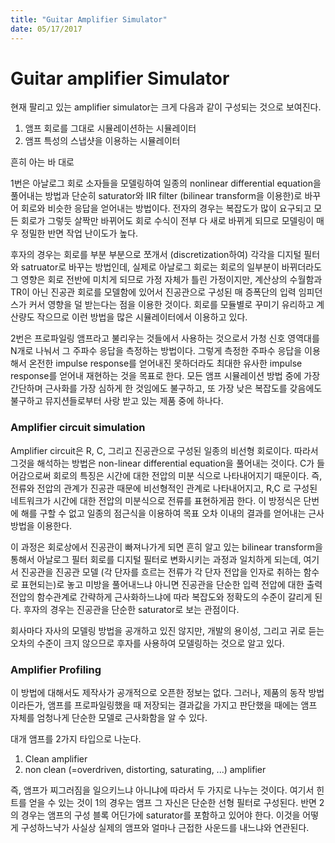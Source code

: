 ```yaml
---
title: "Guitar Amplifier Simulator"
date: 05/17/2017
---
```

# Guitar amplifier Simulator

현재 팔리고 있는 amplifier simulator는 크게 다음과 같이 구성되는 것으로 보여진다.
1. 앰프 회로를 그대로 시뮬레이션하는 시뮬레이터
1. 앰프 특성의 스냅샷을 이용하는 시뮬레이터

흔히 아는 바 대로 

1번은 아날로그 회로 소자들을 모델링하여 일종의 nonlinear differential equation을 풀어내는 방법과 단순히 saturator와 IIR filter (bilinear transform을 이용한)로 바꾸어 회로와 비슷한 응답을 얻어내는 방법이다. 전자의 경우는 복잡도가 많이 요구되고 모든 회로가 그렇듯 살짝만 바뀌어도 회로 수식이 전부 다 새로 바뀌게 되므로 모델링이 매우 정밀한 반면 작업 난이도가 높다.

후자의 경우는 회로를 부분 부분으로 쪼개서 (discretization하여) 각각을 디지털 필터와 satruator로 바꾸는 방법인데, 실제로 아날로그 회로는 회로의 일부분이 바뀌더라도 그 영향은 회로 전반에 미치게 되므로 가정 자체가 틀린 가정이지만, 계산상의 수월함과 TR이 아닌 진공관 회로를 모델함에 있어서 진공관으로 구성된 매 증폭단의 입력 임피던스가 커서 영향을 덜 받는다는 점을 이용한 것이다. 회로를 모듈별로 꾸미기 유리하고 계산량도 작으므로 이런 방법을 많은 시뮬레이터에서 이용하고 있다. 

2번은 프로파일링 앰프라고 불리우는 것들에서 사용하는 것으로서 가청 신호 영역대를 N개로 나눠서 그 주파수 응답을 측정하는 방법이다. 그렇게 측정한 주파수 응답을 이용해서 온전한 impulse response를 얻어내진 못하더라도 최대한 유사한 impulse response를 얻어내 재현하는 것을 목표로 한다. 모든 앰프 시뮬레이션 방법 중에 가장 간단하며 근사화를 가장 심하게 한 것임에도 불구하고, 또 가장 낮은 복잡도를 갖음에도 불구하고 뮤지션들로부터 사랑 받고 있는 제품 중에 하나다.

### Amplifier circuit simulation

Amplifier circuit은 R, C, 그리고 진공관으로 구성된 일종의 비선형 회로이다. 따라서 그것을 해석하는 방법은 non-linear differential equation을 풀어내는 것이다. C가 들어감으로써 회로의 특징은 시간에 대한 전압의 미분 식으로 나타내어지기 때문이다. 즉, 전류와 전압의 관계가 진공관 때문에 비선형적인 관계로 나타내어지고, R,C 로 구성된 네트워크가 시간에 대한 전압의 미분식으로 전류를 표현하게끔 한다. 이 방정식은 단번에 해를 구할 수 없고 일종의 점근식을 이용하여 목표 오차 이내의 결과를 얻어내는 근사 방법을 이용한다.

이 과정은 회로상에서 진공관이 빠져나가게 되면 흔히 알고 있는 bilinear transform을 통해서 아날로그 필터 회로를 디지털 필터로 변화시키는 과정과 일치하게 되는데, 여기서 진공관을 진공관 모델 (각 단자를 흐르는 전류가 각 단자 전압을 인자로 취하는 함수로 표현되는)로 놓고 미방을 풀어내느냐 아니면 진공관을 단순한 입력 전압에 대한 출력 전압의 함수관계로 간략하게 근사화하느냐에 따라 복잡도와 정확도의 수준이 갈리게 된다. 후자의 경우는 진공관을 단순한 saturator로 보는 관점이다.

회사마다 자사의 모델링 방법을 공개하고 있진 않지만, 개발의 용이성, 그리고 귀로 듣는 오차의 수준이 크지 않으므로 후자를 사용하여 모델링하는 것으로 알고 있다.

### Amplifier Profiling

이 방법에 대해서도 제작사가 공개적으로 오픈한 정보는 없다. 그러나, 제품의 동작 방법이라든가, 앰프를 프로파일링했을 때 저장되는 결과값을 가지고 판단했을 때에는 앰프 자체를 엄청나게 단순한 모델로 근사화함을 알 수 있다.

대개 앰프를 2가지 타입으로 나눈다.
1. Clean amplifier
1. non clean (=overdriven, distorting, saturating, ...) amplifier

즉, 앰프가 찌그러짐을 일으키느냐 아니냐에 따라서 두 가지로 나누는 것이다. 여기서 힌트를 얻을 수 있는 것이 1의 경우는 앰프 그 자신은 단순한 선형 필터로 구성된다. 반면 2의 경우는 앰프의 구성 블록 어딘가에 saturator를 포함하고 있어야 한다. 이것을 어떻게 구성하느냑가 사실상 실제의 앰프와 얼마나 근접한 사운드를 내느냐와 연관된다.



